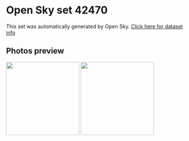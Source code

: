 # Open Sky set 42470
This set was automatically generated by Open Sky.
[Click here for dataset info](https://github.com/awesomelewis2007/opensky/blob/master/dataset/42470/info.json)
## Photos preview
<img src="https://raw.githubusercontent.com/awesomelewis2007/opensky/master/dataset/42470/photos.gif" width="200px"/>
<img src="https://raw.githubusercontent.com/awesomelewis2007/opensky/master/dataset/42470/photos_bw.gif" width="200px"/>
